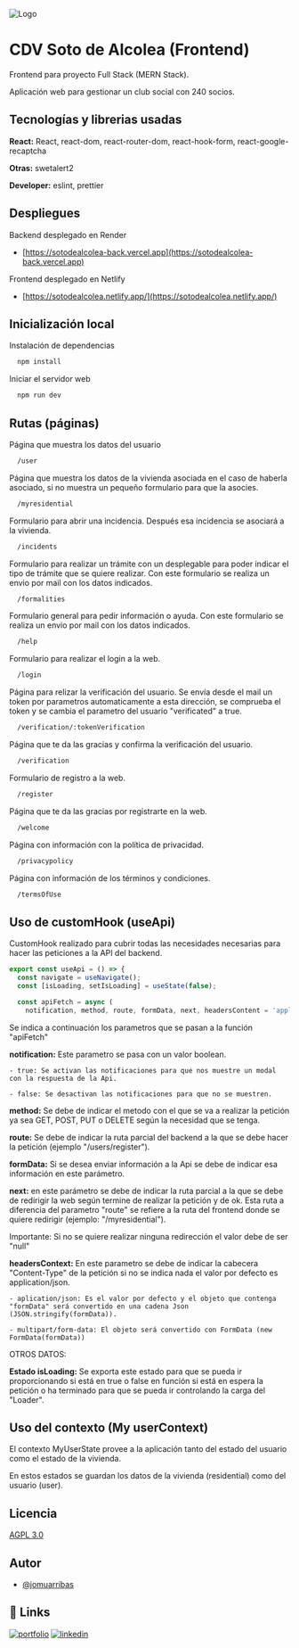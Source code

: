 ![Logo](https://res.cloudinary.com/dbnmjx6vr/image/upload/v1709246885/Logo_SDA_reytxe.webp)

# CDV Soto de Alcolea (Frontend)

Frontend para proyecto Full Stack (MERN Stack).

Aplicación web para gestionar un club social con 240 socios.

## Tecnologías y librerias usadas

**React:** React, react-dom, react-router-dom, react-hook-form, react-google-recaptcha

**Otras:** swetalert2

**Developer:** eslint, prettier

## Despliegues

Backend desplegado en Render

- [https://sotodealcolea-back.vercel.app](https://sotodealcolea-back.vercel.app)

Frontend desplegado en Netlify

- [https://sotodealcolea.netlify.app/](https://sotodealcolea.netlify.app/)

## Inicialización local

Instalación de dependencias

```bash
  npm install
```

Iniciar el servidor web

```bash
  npm run dev
```

## Rutas (páginas)

Página que muestra los datos del usuario

```bash
  /user
```

Página que muestra los datos de la vivienda asociada en el caso de haberla asociado, si no muestra un pequeño formulario para que la asocies.

```bash
  /myresidential
```

Formulario para abrir una incidencia. Después esa incidencia se asociará a la vivienda.

```bash
  /incidents
```

Formulario para realizar un trámite con un desplegable para poder indicar el tipo de trámite que se quiere realizar. Con este formulario se realiza un envio por mail con los datos indicados.

```bash
  /formalities
```

Formulario general para pedir información o ayuda. Con este formulario se realiza un envio por mail con los datos indicados.

```bash
  /help
```

Formulario para realizar el login a la web.

```bash
  /login
```

Página para relizar la verificación del usuario. Se envía desde el mail un token por parametros automaticamente a esta dirección, se comprueba el token y se cambia el parametro del usuario "verificated" a true.

```bash
  /verification/:tokenVerification
```

Página que te da las gracias y confirma la verificación del usuario.

```bash
  /verification
```

Formulario de registro a la web.

```bash
  /register
```

Página que te da las gracias por registrarte en la web.

```bash
  /welcome
```

Página con información con la política de privacidad.

```bash
  /privacypolicy
```

Página con información de los términos y condiciones.

```bash
  /termsOfUse
```

## Uso de customHook (useApi)

CustomHook realizado para cubrir todas las necesidades necesarias para hacer las peticiones a la API del backend.

```javascript
export const useApi = () => {
  const navigate = useNavigate();
  const [isLoading, setIsLoading] = useState(false);

  const apiFetch = async (
    notification, method, route, formData, next, headersContent = 'application/json')
```

Se indica a continuación los parametros que se pasan a la función "apiFetch"

**notification:** Este parametro se pasa con un valor boolean.

    - true: Se activan las notificaciones para que nos muestre un modal con la respuesta de la Api.

    - false: Se desactivan las notificaciones para que no se muestren.

**method:** Se debe de indicar el metodo con el que se va a realizar la petición ya sea GET, POST, PUT o DELETE según la necesidad que se tenga.

**route:** Se debe de indicar la ruta parcial del backend a la que se debe hacer la petición (ejemplo "/users/register").

**formData:** Si se desea enviar información a la Api se debe de indicar esa información en este parámetro.

**next:** en este parámetro se debe de indicar la ruta parcial a la que se debe de redirigir la web según termine de realizar la petición y de ok. Esta ruta a diferencia del parametro "route" se refiere a la ruta del frontend donde se quiere redirigir (ejemplo: "/myresidential").

Importante: Si no se quiere realizar ninguna redirección el valor debe de ser "null"

**headersContext:** En este parametro se debe de indicar la cabecera "Content-Type" de la petición si no se indica nada el valor por defecto es application/json.

    - aplication/json: Es el valor por defecto y el objeto que contenga "formData" será convertido en una cadena Json (JSON.stringify(formData)).

    - multipart/form-data: El objeto será convertido con FormData (new FormData(formData))

OTROS DATOS:

**Estado isLoading:** Se exporta este estado para que se pueda ir proporcionando si está en true o false en función si está en espera la petición o ha terminado para que se pueda ir controlando la carga del "Loader".

## Uso del contexto (My userContext)

El contexto MyUserState provee a la aplicación tanto del estado del usuario como el estado de la vivienda.

En estos estados se guardan los datos de la vivienda (residential) como del usuario (user).

## Licencia

[AGPL 3.0](https://choosealicense.com/licenses/agpl-3.0/)

## Autor

- [@jomuarribas](https://www.github.com/jmarribas)

## 🔗 Links

[![portfolio](https://img.shields.io/badge/my_portfolio-000?style=for-the-badge&logo=ko-fi&logoColor=white)](https://jomuarribas.dev/)
[![linkedin](https://img.shields.io/badge/linkedin-0A66C2?style=for-the-badge&logo=linkedin&logoColor=white)](https://www.linkedin.com/in/jomuarribas/)
